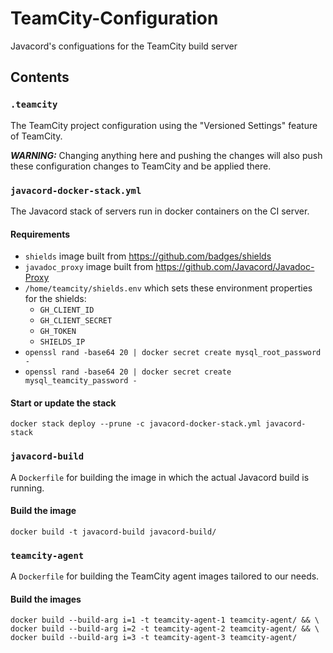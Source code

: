# TeamCity-Configuration
Javacord's configuations for the TeamCity build server

## Contents

### `.teamcity`

The TeamCity project configuration using the "Versioned Settings" feature of TeamCity.

***WARNING:*** Changing anything here and pushing the changes will also push these
configuration changes to TeamCity and be applied there.

### `javacord-docker-stack.yml`

The Javacord stack of servers run in docker containers on the CI server.

#### Requirements

* `shields` image built from https://github.com/badges/shields
* `javadoc_proxy` image built from https://github.com/Javacord/Javadoc-Proxy
* `/home/teamcity/shields.env` which sets these environment properties for the shields:
  * `GH_CLIENT_ID`
  * `GH_CLIENT_SECRET`
  * `GH_TOKEN`
  * `SHIELDS_IP`
* `openssl rand -base64 20 | docker secret create mysql_root_password -`
* `openssl rand -base64 20 | docker secret create mysql_teamcity_password -`

#### Start or update the stack

```shell
docker stack deploy --prune -c javacord-docker-stack.yml javacord-stack
```

### `javacord-build`

A `Dockerfile` for building the image in which the actual Javacord build is running.

#### Build the image

```shell
docker build -t javacord-build javacord-build/
```

### `teamcity-agent`

A `Dockerfile` for building the TeamCity agent images tailored to our needs.

#### Build the images

```shell
docker build --build-arg i=1 -t teamcity-agent-1 teamcity-agent/ && \
docker build --build-arg i=2 -t teamcity-agent-2 teamcity-agent/ && \
docker build --build-arg i=3 -t teamcity-agent-3 teamcity-agent/
```
